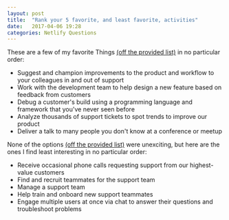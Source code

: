 ```yaml
---
layout: post
title:  "Rank your 5 favorite, and least favorite, activities"
date:   2017-04-06 19:28
categories: Netlify Questions
---
```

These are a few of my favorite Things [(off the provided list)](https://gist.github.com/fool/b0f254ff8c72a5765b6a9138249789d6) in no particular order: 

  * Suggest and champion improvements to the product and workflow to your colleagues in and out of support
  * Work with the development team to help design a new feature based on feedback from customers
  * Debug a customer's build using a programming language and framework that you've never seen before
  * Analyze thousands of support tickets to spot trends to improve our product
  * Deliver a talk to many people you don't know at a conference or meetup  
  
  
None of the options [(off the provided list)](https://gist.github.com/fool/b0f254ff8c72a5765b6a9138249789d6) were unexciting, but here are the ones I find least interesting in no particular order:  

  * Receive occasional phone calls requesting support from our highest-value customers  
  * Find and recruit teammates for the support team  
  * Manage a support team  
  * Help train and onboard new support teammates  
  * Engage multiple users at once via chat to answer their questions and troubleshoot problems
